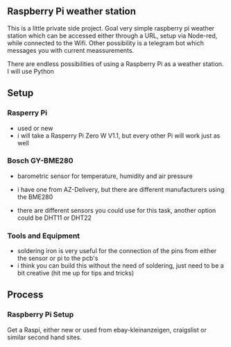 ## Raspberry Pi weather station

This is a little private side project.
Goal very simple raspberry pi weather station which can be accessed either through a URL, setup via Node-red, while connected to the Wifi.
Other possibility is a telegram bot which messages you with current meassurements.

There are endless possibilities of using a Raspberry Pi as a weather station. I will use Python

## Setup

### Rasperry Pi
- used or new
- i will take a Rasperry Pi Zero W V1.1, but every other Pi will work just as well

### Bosch GY-BME280
- barometric sensor for temperature, humidity and air pressure
- i have one from AZ-Delivery, but there are different manufacturers using the BME280

- there are different sensors you could use for this task, another option could be DHT11 or DHT22

### Tools and Equipment

- soldering iron is very useful for the connection of the pins from either the sensor or pi to the pcb's
- i think you can build this without the need of soldering, just need to be a bit creative (hit me up for tips and tricks)


## Process

### Raspberry Pi Setup

Get a Raspi, either new or used from ebay-kleinanzeigen, craigslist or similar second hand sites.
